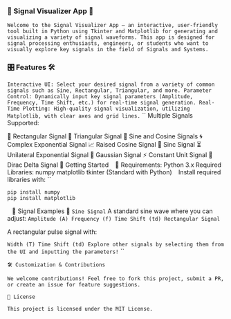 ### 📡 Signal Visualizer App 🎨
``
Welcome to the Signal Visualizer App — an interactive, user-friendly tool built in Python using Tkinter and Matplotlib for generating and visualizing a variety of signal waveforms. This app is designed for signal processing enthusiasts, engineers, or students who want to visually explore key signals in the field of Signals and Systems.
``
### 🎛️ Features 🛠️
``
Interactive UI: Select your desired signal from a variety of common signals such as Sine, Rectangular, Triangular, and more.
Parameter Control: Dynamically input key signal parameters (Amplitude, Frequency, Time Shift, etc.) for real-time signal generation.
Real-Time Plotting: High-quality signal visualization, utilizing Matplotlib, with clear axes and grid lines.
``
``
Multiple Signals Supported:

📐 Rectangular Signal
🔺 Triangular Signal
🌊 Sine and Cosine Signals
🌀 Complex Exponential Signal
📈 Raised Cosine Signal
📡 Sinc Signal
⏳ Unilateral Exponential Signal
🎯 Gaussian Signal
⚡ Constant Unit Signal
🎯 Dirac Delta Signal
🚀 Getting Started
``
``
🧰 Requirements:
Python 3.x
Required Libraries:
numpy
matplotlib
tkinter (Standard with Python)
``
``
Install required libraries with:
``
```
pip install numpy
pip install matplotlib
```
``
``
🎨 Signal Examples 🌟
``
Sine Signal
``
A standard sine wave where you can adjust:
``
Amplitude (A)
Frequency (f)
Time Shift (td)
Rectangular Signal
``




A rectangular pulse signal with:

``
Width (T)
Time Shift (td)
Explore other signals by selecting them from the UI and inputting the parameters!
``
``

```
🛠️ Customization & Contributions

We welcome contributions! Feel free to fork this project, submit a PR, or create an issue for feature suggestions.

📄 License

This project is licensed under the MIT License.
```
